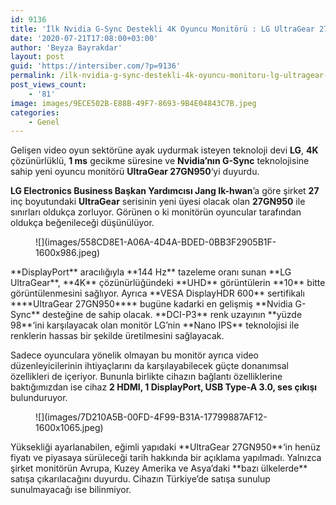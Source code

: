 ```yaml
---
id: 9136
title: 'İlk Nvidia G-Sync Destekli 4K Oyuncu Monitörü : LG UltraGear 27GN950'
date: '2020-07-21T17:08:00+03:00'
author: 'Beyza Bayrakdar'
layout: post
guid: 'https://intersiber.com/?p=9136'
permalink: /ilk-nvidia-g-sync-destekli-4k-oyuncu-monitoru-lg-ultragear-27gn950/
post_views_count:
    - '81'
image: images/9ECE502B-E88B-49F7-8693-9B4E04843C7B.jpeg
categories:
    - Genel
---
```


Gelişen video oyun sektörüne ayak uydurmak isteyen teknoloji devi **LG**, **4K** çözünürlüklü, **1 ms** gecikme süresine ve **Nvidia’nın G-Sync** teknolojisine sahip yeni oyuncu monitörü **UltraGear 27GN950**‘yi duyurdu.

**LG Electronics Business Başkan Yardımcısı Jang Ik-hwan**’a göre şirket **27** inç boyutundaki **UltraGear** serisinin yeni üyesi olacak olan **27GN950** ile sınırları oldukça zorluyor. Görünen o ki monitörün oyuncular tarafından oldukça beğenileceği düşünülüyor.

<figure class="wp-block-image size-large">![](images/558CD8E1-A06A-4D4A-BDED-0BB3F2905B1F-1600x986.jpeg)</figure>**DisplayPort** aracılığıyla **144 Hz** tazeleme oranı sunan **LG UltraGear**, **4K** çözünürlüğündeki **UHD** görüntülerin **10** bitte görüntülenmesini sağlıyor. Ayrıca **VESA DisplayHDR 600** sertifikalı ****UltraGear 27GN950**** bugüne kadarki en gelişmiş **Nvidia G-Sync** desteğine de sahip olacak. **DCI-P3** renk uzayının **yüzde 98**‘ini karşılayacak olan monitör LG’nin **Nano IPS** teknolojisi ile renklerin hassas bir şekilde üretilmesini sağlayacak.

Sadece oyunculara yönelik olmayan bu monitör ayrıca video düzenleyicilerinin ihtiyaçlarını da karşılayabilecek güçte donanımsal özellikleri de içeriyor. Bununla birlikte cihazın bağlantı özelliklerine baktığımızdan ise cihaz **2 HDMI, 1 DisplayPort, USB Type-A 3.0, ses çıkışı** bulunduruyor.

<figure class="wp-block-image size-large">![](images/7D210A5B-00FD-4F99-B31A-17799887AF12-1600x1065.jpeg)</figure>Yüksekliği ayarlanabilen, eğimli yapıdaki **UltraGear 27GN950**‘in henüz fiyatı ve piyasaya sürüleceği tarih hakkında bir açıklama yapılmadı. Yalnızca şirket monitörün Avrupa, Kuzey Amerika ve Asya’daki **bazı ülkelerde** satışa çıkarılacağını duyurdu. Cihazın Türkiye’de satışa sunulup sunulmayacağı ise bilinmiyor.